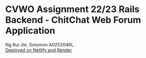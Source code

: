 # CVWO Assignment 22/23 Rails Backend - ChitChat Web Forum Application
Ng Rui Jie, Solomon A0253046L\
[Deployed on Netlify and Render](https://chitchatcvwo.netlify.app/)
